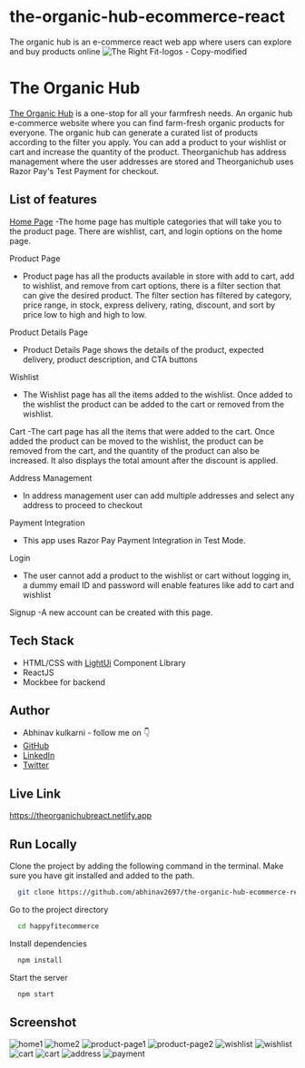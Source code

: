 # the-organic-hub-ecommerce-react
The organic hub is an e-commerce react web app where users can explore and buy products online
![The Right Fit-logos - Copy-modified](https://img.freepik.com/free-vector/100-organic-quality-food-green-sticker-label-design_1017-25574.jpg?size=338&ext=jpg&ga=GA1.1.1700460183.1713052800&semt=ais)


# The Organic Hub

[The Organic Hub](https://theorganichubreact.netlify.app/) is a one-stop for all your farmfresh needs. An organic hub e-commerce website where you can find farm-fresh organic products for everyone. The organic hub  can generate a curated list of products according to the filter you apply. You can add a product to your wishlist or cart and increase the quantity of the product. Theorganichub has address management where the user addresses are stored and Theorganichub uses Razor Pay's Test Payment for checkout.


## List of features
[Home Page](https://theorganichubreact.netlify.app/)
-The home page has multiple categories that will take you to the product page. There are wishlist, cart, and login options on the home page.

Product Page
-   Product page has all the products available in store with add to cart, add to wishlist, and remove from cart options, there is a filter section that can give the desired product. The filter section has filtered by category, price range, in stock, express delivery, rating, discount, and sort by price low to high and high to low.

Product Details Page
-   Product Details Page shows the details of the product, expected delivery, product description, and CTA buttons

Wishlist
-   The Wishlist page has all the items added to the wishlist. Once added to the wishlist the product can be added to the cart or removed from the wishlist.

Cart
-The cart page has all the items that were added to the cart. Once added the product can be moved to the wishlist, the product can be removed from the cart, and the quantity of the product can also be increased. It also displays the total amount after the discount is applied.

Address Management
-   In address management user can add multiple addresses and select any address to proceed to checkout

Payment Integration
-   This app uses Razor Pay Payment Integration in Test Mode.

Login
-   The user cannot add a product to the wishlist or cart without logging in, a dummy email ID and password will enable features like add to cart and wishlist

Signup
-A new account can be created with this page.



## Tech Stack

- HTML/CSS with [LightUi](https://uilight.netlify.app/) Component Library
- ReactJS
- Mockbee for backend


## Author

-   Abhinav kulkarni - follow me on 👇
-   [GitHub](https://www.github.com/abhinav2697)
-   [LinkedIn](https://www.linkedin.com/in/abhinav-kulkarni-95103588/)
-   [Twitter](https://twitter.com/abhinav2697)


## Live Link

https://theorganichubreact.netlify.app


## Run Locally

Clone the project by adding the following command in the terminal.
Make sure you have git installed and added to the path.

```bash
  git clone https://github.com/abhinav2697/the-organic-hub-ecommerce-react.git
```

Go to the project directory

```bash
  cd happyfitecommerce
```

Install dependencies

```bash
  npm install
```

Start the server

```bash
  npm start
```

<!--## Demo Video-->





## Screenshot
![home1]()
![home2]()
![product-page1](https://github.com/abhinav2697/the-organic-hub-ecommerce-react/blob/ba8d64264ec8a49a9072e41793ec04e4529c61f2/happyfitecommerce/src/assets/products.png)
![product-page2](https://github.com/abhinav2697/the-organic-hub-ecommerce-react/blob/28bcf2bac0e453765dc91e185a1ec9eb8eeaf205/happyfitecommerce/src/assets/producta.jpg.png)
![wishlist](https://github.com/abhinav2697/the-organic-hub-ecommerce-react/blob/9df64e875412496f3c72021192d345827cd25309/happyfitecommerce/src/assets/productb.png)
![wishlist](https://github.com/abhinav2697/the-organic-hub-ecommerce-react/blob/7be490f367be68da03f2ff5f231477797e74adf8/happyfitecommerce/src/assets/productsc.png)
![cart](https://github.com/abhinav2697/the-organic-hub-ecommerce-react/blob/7a04129b57cb8223a20b2befd4f462c8b27ca495/happyfitecommerce/src/assets/productsd.png)
![cart](https://github.com/abhinav2697/the-organic-hub-ecommerce-react/blob/6af0b3e52be96c6d07dbe671de01f4b06e0e9c84/happyfitecommerce/src/assets/productse.png)
![address]()
![payment]()

